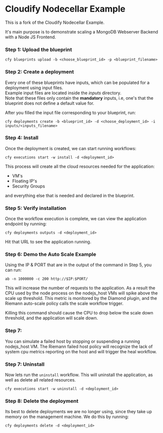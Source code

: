 # Cloudify Nodecellar Example

This is a fork of the Cloudify Nodecellar Example.

It's main purpose is to demonstrate scaling a MongoDB Webserver Backend with a Node JS Frontend.

### Step 1: Upload the blueprint

`cfy blueprints upload -b <choose_blueprint_id> -p <blueprint_filename>` <br>

### Step 2: Create a deployment

Every one of these blueprints have inputs, which can be populated for a deployment using input files. <br>
Example input files are located inside the *inputs* directory. <br>
Note that these files only contain the **mandatory** inputs, i.e, one's that the blueprint does not define a default value for.

After you filled the input file corresponding to your blueprint, run: <br>

`cfy deployments create -b <blueprint_id> -d <choose_deployment_id> -i inputs/<inputs_filename>`

### Step 4: Install

Once the deployment is created, we can start running workflows: <br>

`cfy executions start -w install -d <deployment_id>`

This process will create all the cloud resources needed for the application: <br>

- VM's
- Floating IP's
- Security Groups

and everything else that is needed and declared in the blueprint.<br>

### Step 5: Verify installation

Once the workflow execution is complete, we can view the application endpoint by running: <br>

`cfy deployments outputs -d <deployment_id>`

Hit that URL to see the application running.

### Step 6: Demo the Auto Scale Example

Using the IP & PORT that are in the output of the command in Step 5, you can run:

`ab -n 1000000 -c 200 http://$IP:$PORT/`

This will increase the number of requests to the application. As a result the CPU used by the node process on the nodejs_host VMs will spike above the scale up threshold. This metric is monitored by the Diamond plugin, and the Riemann auto-scale policy calls the scale workflow trigger.

Killing this command should cause the CPU to drop below the scale down threshold, and the application will scale down.

### Step 7: 

You can simulate a failed host by stopping or suspending a running nodejs_host VM. The Riemann failed host policy will recognize the lack of system cpu metrics reporting on the host and will trigger the heal workflow.

### Step 7: Uninstall

Now lets run the `uninstall` workflow. This will uninstall the application,
as well as delete all related resources. <br>

`cfy executions start -w uninstall -d <deployment_id>`

### Step 8: Delete the deployment

Its best to delete deployments we are no longer using, since they take up memory on the management machine.
We do this by running:

`cfy deployments delete -d <deployment_id>`
